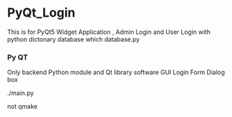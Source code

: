 # PyQt_Login
This is for PyQt5 Widget Application , Admin Login and User Login with python dictonary database which database.py

### Py QT
Only backend Python module and Qt library software GUI Login Form 
Dialog box

./main.py

not qmake 
